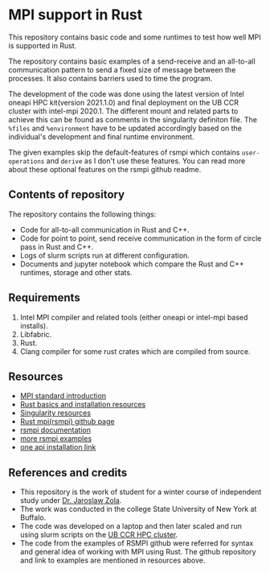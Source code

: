 # MPI support in Rust
This repository contains basic code and some runtimes to test how well MPI is supported in Rust.

The repository contains basic examples of a send-receive and an all-to-all communication pattern to send a fixed size of message between the processes. It also contains barriers used to time the program.

The development of the code was done using the latest version of Intel oneapi HPC kit(version 2021.1.0) and final deployment on the UB CCR cluster with intel-mpi 2020.1. The different mount and related parts to achieve this can be found as comments in the singularity definiton file. The `%files` and `%environment` have to be updated accordingly based on the individual's development and final runtime environment.

The given examples skip the default-features of rsmpi which contains `user-operations` and `derive` as I don't use these features. You can read more about these optional features on the rsmpi github readme.

## Contents of repository
The repository contains the following things:
- Code for all-to-all communication in Rust and C++.
- Code for point to point, send receive communication in the form of circle pass in Rust and C++.
- Logs of slurm scripts run at different configuration.
- Documents and jupyter notebook which compare the Rust and C++ runtimes, storage and other stats.

## Requirements
1. Intel MPI compiler and related tools (either oneapi or intel-mpi based installs).
2. Libfabric.
3. Rust.
4. Clang compiler for some rust crates which are compiled from source.

## Resources
- [MPI standard introduction](https://en.wikipedia.org/wiki/Message_Passing_Interface)
- [Rust basics and installation resources](https://www.rust-lang.org/learn/get-started)
- [Singularity resources](https://sylabs.io/docs/#singularity)
- [Rust mpi(rsmpi) github page](https://github.com/rsmpi/rsmpi)
- [rsmpi documentation](http://rsmpi.github.io/rsmpi/mpi/index.html)
- [more rsmpi examples](https://github.com/rsmpi/rsmpi/tree/master/examples)
- [one api installation link](https://software.intel.com/content/www/us/en/develop/tools/oneapi/base-toolkit/download.html)

## References and credits
- This repository is the work of student for a winter course of independent study under [Dr. Jaroslaw Zola](https://cse.buffalo.edu/~jzola/).
- The work was conducted in the college State University of New York at Buffalo. 
- The code was developed on a laptop and then later scaled and run using slurm scripts on the [UB CCR HPC cluster](http://www.buffalo.edu/ccr.html).
- The code from the examples of RSMPI github were referred for syntax and general idea of working with MPI using Rust. The github repository and link to examples are mentioned in resources above.